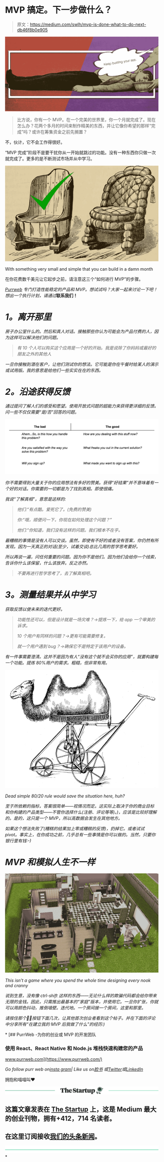 # MVP 搞定。下一步做什么？

> 原文：<https://medium.com/swlh/mvp-is-done-what-to-do-next-db46f8b0e905>

![](img/a32713bd927141e0d6e7805d9db5375c.png)

> 比方说，你有一个 MVP。在一个完美的世界里，你一个月就完成了。现在怎么办？花两个多月的时间来制作精美的东西，并让它像你希望的那样“完成”吗？或许在筹集资金之前先搁置？

不，伙计，它不会工作得很好。

“MVP 完成”阶段不是要干扰你从一开始就跳过的功能。没有一种东西你只做一次就完成了。更多的是不断测试市场并从中学习。

![](img/3650e00caf1f966ba1cfef50f908f694.png)

With something very small and simple that you can build in a damn month

在你花费数千美元让它起步之前，请注意这三个“如何进行 MVP”的步骤。

[*Purrweb*](https://www.purrweb.com/) *专门打造性能稳定的产品和 MVP。想试试吗？大家一起来讨论一下吧！想出一个执行计划，请通过*[](mailto:hello@purrweb.com)**联系我们！**

# ***1。离开那里***

*房子办公室什么的。然后和真人对话。接触那些你认为可能会为产品付费的人，因为这样可以解决他们的问题。*

> *有 10 个人可以购买这个应用是一个好的开始。我是说除了你妈妈或最好的朋友之外的其他人*

*一旦你接触到潜在客户，让他们测试你的想法。它可能是你在午餐时给某人的演示或试用版。我的意思是给他们一些实实在在的东西。*

# ***2。沿途获得反馈***

*通过提问了解人们的感受和愿望。使用开放式问题的超能力来获得更详细的反馈。问一些不仅仅需要“是/否”回答的问题。*

*![](img/1e5a30ef3b991306cd73357fa18551dc.png)*

*你不需要得到大量关于你的应用想法有多好的赞美。获得“好结果”并不意味着有一个好的对话。你需要的一切都是为了找到真相。即使很痛。*

*我说“了解真相”，意思是这样的:*

> *他们:“有点酷。爱死它了。(免费的赞美)*
> 
> *你:“哦，顺便问一下，你现在如何处理这个问题？”*
> 
> *他们:“你知道，我们没有这样的问题。我们根本不在乎。*

*最糟糕的事情是没有人可以交谈。虽然，即使有不好的或者没有答案，你仍然有所发现。因为一天真正的对话(至少，试着交谈)总比几周的哲学思考要好。*

*所以再说一遍，问任何重要的问题。因为你不是他们。因为他们会给你一个线索，告诉你什么该保留，什么该放弃。反之亦然。*

> *不要再进行哲学思考了，去了解真相吧。*

# ***3。测量结果并从中学习***

*获取反馈以使未来的迭代更好。*

> *功能性还可以，但是设计就是一场灾难？→提炼一下，给 app 一个审美的诉求。*
> 
> *10 个用户有同样的问题？→更有可能需要修复。*
> 
> *就一个用户遇到 bug？→确保它不是特定于该用户的设备。*

*有一件事需要澄清。这并不是因为有人“没有这个就不会买你的应用”，就要构建每一个功能。提炼 80%用户的需求。粗糙，但非常有用。*

*![](img/d503e847292da97974135bbd6ae23e97.png)*

*Dead simple 80/20 rule would save the situation here, huh?*

*至于所依赖的指标，答案很简单——视情况而定。这实际上取决于你的商业目标和你构建的产品类型——不管你选择什么(注册、评论等等)。)，应该是比较好理解的。是的，这只是一个 MVP，所以高数据会发生在其他地方。*

*如果这个想法失败了(糟糕的结果加上零或糟糕的反馈)，扔掉它。或者试试 pivot。事实上，在你成功之前，几乎总有一些事情是你可以做的。当然，只要你银行里有钱:-)*

# *MVP 和模拟人生不一样*

*![](img/a83736b68676d7452bae79db13bc29fc.png)*

*This isn’t a game where you spend the whole time designing every nook and cranny*

*说到生意，没有像 ctrl-shift 这样的东西——无论什么样的欺骗代码都会给你带来无限的金钱。因此，只需推出最基本的“家庭”版本，并使用它。一旦你扩张，你就可以用颜色抖动，推倒墙壁。迭代地。一个房间接一个房间，这里和那里。*

*请按住那个👏🏼按钮下面几次，让其他首次创业者看到这个帖子。并在下面的评论中分享所有“在建立我的 MVP 后我做了什么”的经历:)*

*[](https://www.purrweb.com/) [## PurrWeb -为你的创业或 MVP 的开发团队

### 使用 React、React Native 和 Node.js 堆栈快速构建您的产品

www.purrweb.com](https://www.purrweb.com/) 

*Go follow purr web on*[*insta gram*](https://www.instagram.com/purrweb/)*| Like us on*[*脸书*](https://www.facebook.com/purrweb.agency/) *或*[*Twitter*](https://twitter.com/purrweb)*或*[*LinkedIn*](https://www.linkedin.com/company/purrweb/)

拥抱和喵喵叫♥

[![](img/308a8d84fb9b2fab43d66c117fcc4bb4.png)](https://medium.com/swlh)

## 这篇文章发表在 [The Startup](https://medium.com/swlh) 上，这是 Medium 最大的创业刊物，拥有+412，714 名读者。

## 在这里订阅接收[我们的头条新闻](http://growthsupply.com/the-startup-newsletter/)。

[![](img/b0164736ea17a63403e660de5dedf91a.png)](https://medium.com/swlh)*